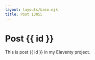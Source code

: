 ```yaml
---
layout: layouts/base.njk
title: Post 13055
---
```


# Post {{ id }}

This is post {{ id }} in my Eleventy project.
